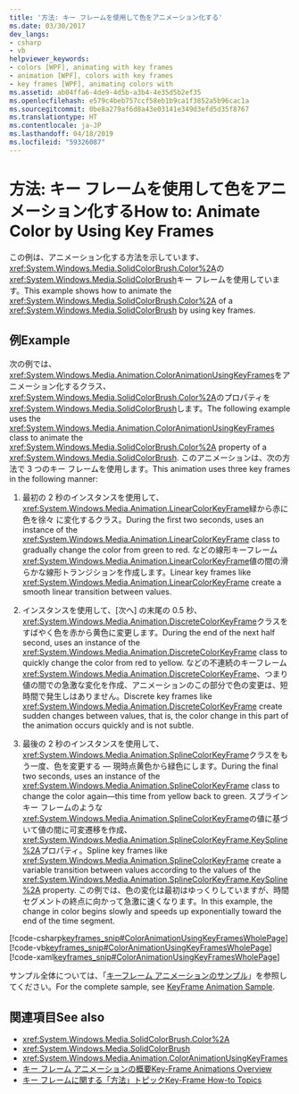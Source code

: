 ```yaml
---
title: '方法: キー フレームを使用して色をアニメーション化する'
ms.date: 03/30/2017
dev_langs:
- csharp
- vb
helpviewer_keywords:
- colors [WPF], animating with key frames
- animation [WPF], colors with key frames
- key frames [WPF], animating colors with
ms.assetid: ab04ffa6-4de9-4d5b-a3b4-4e35d5b2ef35
ms.openlocfilehash: e579c4beb757ccf58eb1b9ca1f3852a5b96cac1a
ms.sourcegitcommit: 0be8a279af6d8a43e03141e349d3efd5d35f8767
ms.translationtype: HT
ms.contentlocale: ja-JP
ms.lasthandoff: 04/18/2019
ms.locfileid: "59326087"
---
```

# <a name="how-to-animate-color-by-using-key-frames"></a><span data-ttu-id="22c52-102">方法: キー フレームを使用して色をアニメーション化する</span><span class="sxs-lookup"><span data-stu-id="22c52-102">How to: Animate Color by Using Key Frames</span></span>
<span data-ttu-id="22c52-103">この例は、アニメーション化する方法を示しています、<xref:System.Windows.Media.SolidColorBrush.Color%2A>の<xref:System.Windows.Media.SolidColorBrush>キー フレームを使用しています。</span><span class="sxs-lookup"><span data-stu-id="22c52-103">This example shows how to animate the <xref:System.Windows.Media.SolidColorBrush.Color%2A> of a <xref:System.Windows.Media.SolidColorBrush> by using key frames.</span></span>  
  
## <a name="example"></a><span data-ttu-id="22c52-104">例</span><span class="sxs-lookup"><span data-stu-id="22c52-104">Example</span></span>  
 <span data-ttu-id="22c52-105">次の例では、<xref:System.Windows.Media.Animation.ColorAnimationUsingKeyFrames>をアニメーション化するクラス、<xref:System.Windows.Media.SolidColorBrush.Color%2A>のプロパティを<xref:System.Windows.Media.SolidColorBrush>します。</span><span class="sxs-lookup"><span data-stu-id="22c52-105">The following example uses the <xref:System.Windows.Media.Animation.ColorAnimationUsingKeyFrames> class to animate the <xref:System.Windows.Media.SolidColorBrush.Color%2A> property of a <xref:System.Windows.Media.SolidColorBrush>.</span></span> <span data-ttu-id="22c52-106">このアニメーションは、次の方法で 3 つのキー フレームを使用します。</span><span class="sxs-lookup"><span data-stu-id="22c52-106">This animation uses three key frames in the following manner:</span></span>  
  
1. <span data-ttu-id="22c52-107">最初の 2 秒のインスタンスを使用して、<xref:System.Windows.Media.Animation.LinearColorKeyFrame>緑から赤に色を徐々 に変化するクラス。</span><span class="sxs-lookup"><span data-stu-id="22c52-107">During the first two seconds, uses an instance of the <xref:System.Windows.Media.Animation.LinearColorKeyFrame> class to gradually change the color from green to red.</span></span> <span data-ttu-id="22c52-108">などの線形キーフレーム<xref:System.Windows.Media.Animation.LinearColorKeyFrame>値の間の滑らかな線形トランジションを作成します。</span><span class="sxs-lookup"><span data-stu-id="22c52-108">Linear key frames like <xref:System.Windows.Media.Animation.LinearColorKeyFrame> create a smooth linear transition between values.</span></span>  
  
2. <span data-ttu-id="22c52-109">インスタンスを使用して、[次へ] の末尾の 0.5 秒、<xref:System.Windows.Media.Animation.DiscreteColorKeyFrame>クラスをすばやく色を赤から黄色に変更します。</span><span class="sxs-lookup"><span data-stu-id="22c52-109">During the end of the next half second, uses an instance of the <xref:System.Windows.Media.Animation.DiscreteColorKeyFrame> class to quickly change the color from red to yellow.</span></span> <span data-ttu-id="22c52-110">などの不連続のキーフレーム<xref:System.Windows.Media.Animation.DiscreteColorKeyFrame>、つまり値の間での急激な変化を作成、アニメーションのこの部分で色の変更は、短時間で発生しはありません。</span><span class="sxs-lookup"><span data-stu-id="22c52-110">Discrete key frames like <xref:System.Windows.Media.Animation.DiscreteColorKeyFrame> create sudden changes between values, that is, the color change in this part of the animation occurs quickly and is not subtle.</span></span>  
  
3. <span data-ttu-id="22c52-111">最後の 2 秒のインスタンスを使用して、<xref:System.Windows.Media.Animation.SplineColorKeyFrame>クラスをもう一度、色を変更する — 現時点黄色から緑色にします。</span><span class="sxs-lookup"><span data-stu-id="22c52-111">During the final two seconds, uses an instance of the <xref:System.Windows.Media.Animation.SplineColorKeyFrame> class to change the color again—this time from yellow back to green.</span></span> <span data-ttu-id="22c52-112">スプライン キー フレームのような<xref:System.Windows.Media.Animation.SplineColorKeyFrame>の値に基づいて値の間に可変遷移を作成、<xref:System.Windows.Media.Animation.SplineColorKeyFrame.KeySpline%2A>プロパティ。</span><span class="sxs-lookup"><span data-stu-id="22c52-112">Spline key frames like <xref:System.Windows.Media.Animation.SplineColorKeyFrame> create a variable transition between values according to the values of the <xref:System.Windows.Media.Animation.SplineColorKeyFrame.KeySpline%2A> property.</span></span> <span data-ttu-id="22c52-113">この例では、色の変化は最初はゆっくりしていますが、時間セグメントの終点に向かって急激に速くなります。</span><span class="sxs-lookup"><span data-stu-id="22c52-113">In this example, the change in color begins slowly and speeds up exponentially toward the end of the time segment.</span></span>  
  
 [!code-csharp[keyframes_snip#ColorAnimationUsingKeyFramesWholePage](~/samples/snippets/csharp/VS_Snippets_Wpf/keyframes_snip/CSharp/ColorAnimationUsingKeyFramesExample.cs#coloranimationusingkeyframeswholepage)]
 [!code-vb[keyframes_snip#ColorAnimationUsingKeyFramesWholePage](~/samples/snippets/visualbasic/VS_Snippets_Wpf/keyframes_snip/visualbasic/coloranimationusingkeyframesexample.vb#coloranimationusingkeyframeswholepage)]
 [!code-xaml[keyframes_snip#ColorAnimationUsingKeyFramesWholePage](~/samples/snippets/xaml/VS_Snippets_Wpf/keyframes_snip/XAML/ColorAnimationUsingKeyFramesExample.xaml#coloranimationusingkeyframeswholepage)]  
  
 <span data-ttu-id="22c52-114">サンプル全体については、「[キーフレーム アニメーションのサンプル](https://go.microsoft.com/fwlink/?LinkID=160012)」を参照してください。</span><span class="sxs-lookup"><span data-stu-id="22c52-114">For the complete sample, see [KeyFrame Animation Sample](https://go.microsoft.com/fwlink/?LinkID=160012).</span></span>  
  
## <a name="see-also"></a><span data-ttu-id="22c52-115">関連項目</span><span class="sxs-lookup"><span data-stu-id="22c52-115">See also</span></span>

- <xref:System.Windows.Media.SolidColorBrush.Color%2A>
- <xref:System.Windows.Media.SolidColorBrush>
- <xref:System.Windows.Media.Animation.ColorAnimationUsingKeyFrames>
- [<span data-ttu-id="22c52-116">キー フレーム アニメーションの概要</span><span class="sxs-lookup"><span data-stu-id="22c52-116">Key-Frame Animations Overview</span></span>](key-frame-animations-overview.md)
- [<span data-ttu-id="22c52-117">キー フレームに関する「方法」トピック</span><span class="sxs-lookup"><span data-stu-id="22c52-117">Key-Frame How-to Topics</span></span>](key-frame-animation-how-to-topics.md)
